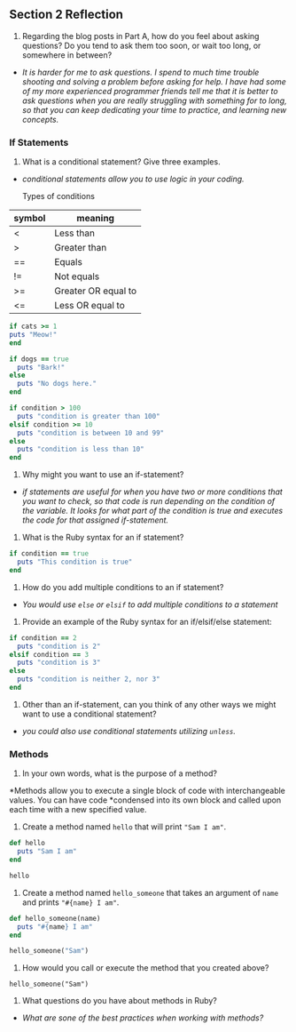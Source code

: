 ## Section 2 Reflection

1. Regarding the blog posts in Part A, how do you feel about asking questions? Do you tend to ask them too soon, or wait too long, or somewhere in between?

* *It is harder for me to ask questions. I spend to much time trouble shooting and solving a problem before
asking for help. I have had some of my more experienced programmer friends tell me that it is better to ask questions when you are really struggling with something for to long, so that you can keep dedicating your time to practice, and learning new concepts.*

### If Statements

1. What is a conditional statement? Give three examples.

* *conditional statements allow you to use logic in your coding.*

  Types of conditions

| symbol | meaning |
|-----|-----------|
| <  | Less than |
| >  | Greater than |
| == | Equals |
| != | Not equals |
| >= | Greater OR equal to |
| <= | Less OR equal to |

  ```ruby
if cats >= 1
  puts "Meow!"
end
  ```
  ```ruby
  if dogs == true
    puts "Bark!"
  else
    puts "No dogs here."
  end
  ```
  ```ruby
  if condition > 100
    puts "condition is greater than 100"
  elsif condition >= 10
    puts "condition is between 10 and 99"
  else
    puts "condition is less than 10"
  end
  ```

1. Why might you want to use an if-statement?

* *if statements are useful for when you have two or more conditions that you want to check, so that
  code is run depending on the condition of the variable. It looks for what part of the condition
  is true and executes the code for that assigned if-statement.*

1. What is the Ruby syntax for an if statement?

```ruby
if condition == true
  puts "This condition is true"
end
```

1. How do you add multiple conditions to an if statement?

* *You would use `else` or `elsif` to add multiple conditions to a statement*

1. Provide an example of the Ruby syntax for an if/elsif/else statement:

```ruby
if condition == 2
  puts "condition is 2"
elsif condition == 3
  puts "condition is 3"
else
  puts "condition is neither 2, nor 3"
end
```

1. Other than an if-statement, can you think of any other ways we might want to use a conditional statement?

 * *you could also use conditional statements utilizing `unless`.*

### Methods

1. In your own words, what is the purpose of a method?

*Methods allow you to execute a single block of code with interchangeable values. You can have code
*condensed into its own block and called upon each time with a new specified value.

1. Create a method named `hello` that will print `"Sam I am"`.

```ruby
def hello
  puts "Sam I am"
end

hello

```

1. Create a method named `hello_someone` that takes an argument of `name` and prints `"#{name} I am"`.

```ruby
def hello_someone(name)
  puts "#{name} I am"
end

hello_someone("Sam")

```

1. How would you call or execute the method that you created above?

` hello_someone("Sam") `

1. What questions do you have about methods in Ruby?

* *What are sone of the best practices when working with methods?*
